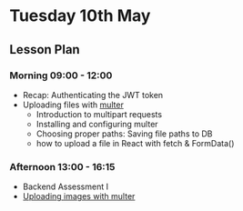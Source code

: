 # Tuesday 10th May

## Lesson Plan

### Morning 09:00 - 12:00

+ Recap: Authenticating the JWT token
+ Uploading files with [multer](https://www.npmjs.com/package/multer)
  + Introduction to multipart requests
  + Installing and configuring multer
  + Choosing proper paths: Saving file paths to DB
  + how to upload a file in React with fetch & FormData()

### Afternoon 13:00 - 16:15

+ Backend Assessment I
+ [Uploading images with multer](https://github.com/FrancoSpeziali/express-uploading-images)
